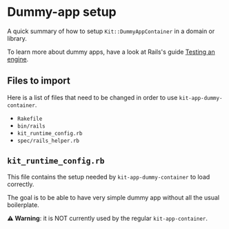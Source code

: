# Dummy-app setup

A quick summary of how to setup `Kit::DummyAppContainer` in a domain or library.

To learn more about dummy apps, have a look at Rails's guide [Testing an engine](https://guides.rubyonrails.org/engines.html#testing-an-engine).

## Files to import

Here is a list of files that need to be changed in order to use `kit-app-dummy-container`.

- `Rakefile`
- `bin/rails`
- `kit_runtime_config.rb`
- `spec/rails_helper.rb`

## `kit_runtime_config.rb`

This file contains the setup needed by `kit-app-dummy-container` to load correctly.

The goal is to be able to have very simple dummy app without all the usual boilerplate.

**⚠️ Warning**: it is NOT currently used by the regular `kit-app-container`.



